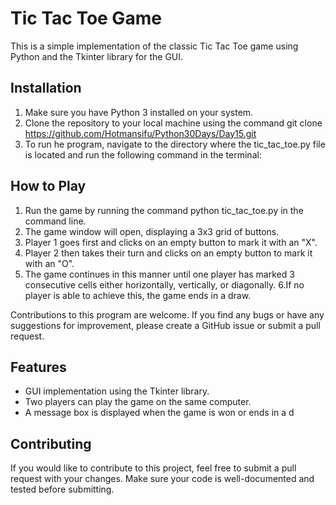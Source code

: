 # Tic Tac Toe Game


This is a simple implementation of the classic Tic Tac Toe game using Python and the Tkinter library for the GUI.

## Installation

1. Make sure you have Python 3 installed on your system.
2. Clone the repository to your local machine using the command git clone https://github.com/Hotmansifu/Python30Days/Day15.git
3. To run he program, navigate to the directory where the tic_tac_toe.py file is located and run the following command in the terminal:


## How to Play
 1. Run the game by running the command python tic_tac_toe.py in the command line.
 2. The game window will open, displaying a 3x3 grid of buttons.
 3. Player 1 goes first and clicks on an empty button to mark it with an "X".
 4. Player 2 then takes their turn and clicks on an empty button to mark it with an "O".
 5. The game continues in this manner until one player has marked 3 consecutive cells either horizontally, vertically, or diagonally.
 6.If no player is able to achieve this, the game ends in a draw.

Contributions to this program are welcome. If you find any bugs or have any suggestions for improvement, please create a GitHub issue or submit a pull request.
## Features
* GUI implementation using the Tkinter library.
* Two players can play the game on the same computer.
* A message box is displayed when the game is won or ends in a d
## Contributing 
If you would like to contribute to this project, feel free to submit a pull request with your changes. Make sure your code is well-documented and tested before submitting.




